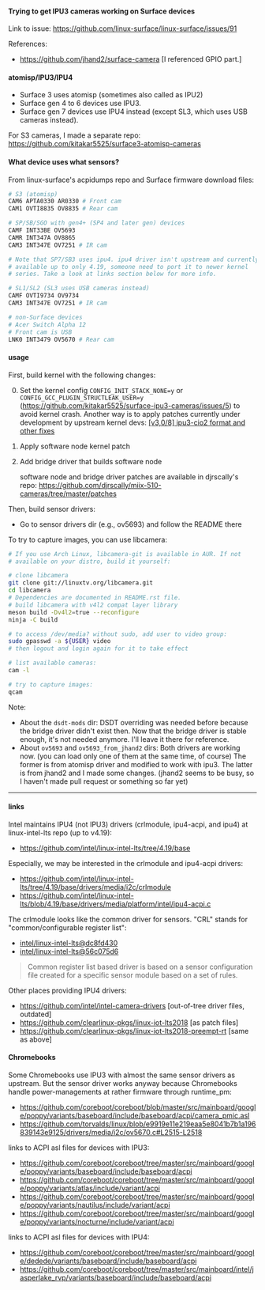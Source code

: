 #### Trying to get IPU3 cameras working on Surface devices

Link to issue: https://github.com/linux-surface/linux-surface/issues/91

References:
- https://github.com/jhand2/surface-camera
  [I referenced GPIO part.]

#### atomisp/IPU3/IPU4

- Surface 3 uses atomisp (sometimes also called as IPU2)
- Surface gen 4 to 6 devices use IPU3.
- Surface gen 7 devices use IPU4 instead (except SL3, which uses USB cameras instead).

For S3 cameras, I made a separate repo: https://github.com/kitakar5525/surface3-atomisp-cameras

#### What device uses what sensors?

From linux-surface's acpidumps repo and Surface firmware download files:

```bash
# S3 (atomisp)
CAM6 APTA0330 AR0330 # Front cam
CAM1 OVTI8835 OV8835 # Rear cam

# SP/SB/SGO with gen4+ (SP4 and later gen) devices
CAMF INT33BE OV5693
CAMR INT347A OV8865
CAM3 INT347E OV7251 # IR cam

# Note that SP7/SB3 uses ipu4. ipu4 driver isn't upstream and currently
# available up to only 4.19, someone need to port it to newer kernel
# series. Take a look at links section below for more info.

# SL1/SL2 (SL3 uses USB cameras instead)
CAMF OVTI9734 OV9734
CAM3 INT347E OV7251 # IR cam

# non-Surface devices
# Acer Switch Alpha 12
# Front cam is USB
LNK0 INT3479 OV5670 # Rear cam
```

#### usage

First, build kernel with the following changes:

0. Set the kernel config `CONFIG_INIT_STACK_NONE=y` or `CONFIG_GCC_PLUGIN_STRUCTLEAK_USER=y` (https://github.com/kitakar5525/surface-ipu3-cameras/issues/5) to avoid kernel crash.
   Another way is to apply patches currently under development by upstream kernel devs: [[v3,0/8] ipu3-cio2 format and other fixes](https://patchwork.kernel.org/project/linux-media/cover/20201012180414.11579-1-sakari.ailus@linux.intel.com/)
1. Apply software node kernel patch
2. Add bridge driver that builds software node

   software node and bridge driver patches are available in djrscally's repo: https://github.com/djrscally/miix-510-cameras/tree/master/patches

Then, build sensor drivers:

- Go to sensor drivers dir (e.g., ov5693) and follow the README there

To try to capture images, you can use libcamera:
```bash
# If you use Arch Linux, libcamera-git is available in AUR. If not
# available on your distro, build it yourself:

# clone libcamera
git clone git://linuxtv.org/libcamera.git
cd libcamera
# Dependencies are documented in README.rst file.
# build libcamera with v4l2 compat layer library
meson build -Dv4l2=true --reconfigure
ninja -C build

# to access /dev/media? without sudo, add user to video group:
sudo gpasswd -a ${USER} video
# then logout and login again for it to take effect

# list available cameras:
cam -l

# try to capture images:
qcam
```

Note:

- About the `dsdt-mods` dir: DSDT overriding was needed before because the bridge driver didn't exist then. Now that the bridge driver is stable enough, it's not needed anymore. I'll leave it there for reference.
- About `ov5693` and `ov5693_from_jhand2` dirs: Both drivers are working now. (you can load only one of them at the same time, of course) The former is from atomisp driver and modified to work with ipu3. The latter is from jhand2 and I made some changes. (jhand2 seems to be busy, so I haven't made pull request or something so far yet)

---

#### links

Intel maintains IPU4 (not IPU3) drivers (crlmodule, ipu4-acpi, and ipu4) at linux-intel-lts repo (up to v4.19):
- https://github.com/intel/linux-intel-lts/tree/4.19/base

Especially, we may be interested in the crlmodule and ipu4-acpi drivers:
- https://github.com/intel/linux-intel-lts/tree/4.19/base/drivers/media/i2c/crlmodule
- https://github.com/intel/linux-intel-lts/blob/4.19/base/drivers/media/platform/intel/ipu4-acpi.c

The crlmodule looks like the common driver for sensors.
"CRL" stands for "common/configurable register list":
- [intel/linux-intel-lts@dc8fd430](https://github.com/intel/linux-intel-lts/commit/dc8fd43018fa26980c43a449d5b273861267fb73)
- [intel/linux-intel-lts@56c075d6](https://github.com/intel/linux-intel-lts/commit/56c075d6b2978a0841aaaffaf978874be5295ba8)

> Common register list based driver is based on a sensor configuration
> file created for a specific sensor module based on a set of
> rules.

Other places providing IPU4 drivers:
- https://github.com/intel/intel-camera-drivers [out-of-tree driver files, outdated]
- https://github.com/clearlinux-pkgs/linux-iot-lts2018 [as patch files]
- https://github.com/clearlinux-pkgs/linux-iot-lts2018-preempt-rt [same as above]

#### Chromebooks

Some Chromebooks use IPU3 with almost the same sensor drivers as upstream. But the sensor driver works anyway because Chromebooks handle power-managements at rather firmware through runtime_pm:
- https://github.com/coreboot/coreboot/blob/master/src/mainboard/google/poppy/variants/baseboard/include/baseboard/acpi/camera_pmic.asl
- https://github.com/torvalds/linux/blob/e9919e11e219eaa5e8041b7b1a196839143e9125/drivers/media/i2c/ov5670.c#L2515-L2518

links to ACPI asl files for devices with IPU3:
- https://github.com/coreboot/coreboot/tree/master/src/mainboard/google/poppy/variants/baseboard/include/baseboard/acpi
- https://github.com/coreboot/coreboot/tree/master/src/mainboard/google/poppy/variants/atlas/include/variant/acpi
- https://github.com/coreboot/coreboot/tree/master/src/mainboard/google/poppy/variants/nautilus/include/variant/acpi
- https://github.com/coreboot/coreboot/tree/master/src/mainboard/google/poppy/variants/nocturne/include/variant/acpi

links to ACPI asl files for devices with IPU4:
- https://github.com/coreboot/coreboot/tree/master/src/mainboard/google/dedede/variants/baseboard/include/baseboard/acpi
- https://github.com/coreboot/coreboot/tree/master/src/mainboard/intel/jasperlake_rvp/variants/baseboard/include/baseboard/acpi
